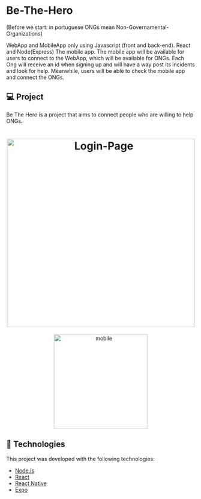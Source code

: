 # Be-The-Hero
(Before we start: in portuguese ONGs mean Non-Governamental-Organizations)

WebApp and MobileApp only using Javascript (front and back-end). React and Node(Express)
The mobile app.
The mobile app will be available for users to connect to the WebApp, which will be available for ONGs.
Each Ong will receive an id when signing up and will have a way post its incidents and look for help.
Meanwhile, users will be able to check the mobile app and connect the ONGs.


## 💻 Project

Be The Hero is a project that aims to connect people who are willing to help ONGs.

<h1 align="center">
    <img alt="Login-Page" title="Login-Page" src="https://github.com/renatogondin/Be-The-Hero/blob/master/Mobile.gif" width="500px" />
</h1>

<p align="center">
  <img alt="mobile" src="../.github/Mobile.gif" width="250px">
</p>

## :rocket: Technologies

This project was developed with the following technologies:

- [Node.js](https://nodejs.org/en/) 
- [React](https://reactjs.org)
- [React Native](https://facebook.github.io/react-native/)
- [Expo](https://expo.io/)


